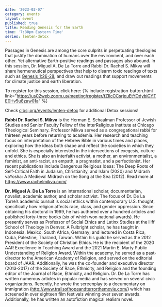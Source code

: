 ```yaml
---
date: '2023-03-07'
category: events
layout: event
published: true
title: Reading Genesis for the Earth
time: '7:30pm Eastern Time'
series: lenten-detox
---
```

Passages in Genesis are among the core culprits in perpetuating theologies that justify the domination of humans over the environment, and over each other. Yet alternative Earth-positive readings and passages also abound. In this session, Dr. Miguel A. De La Torre and Rabbi Dr. Rachel S. Mikva will share hermeneutical perspectives that help to disarm toxic readings of texts such as [Genesis 1:26-28](https://bible.oremus.org/?ql=543410442), and draw out readings that support movements for climate justice and earth liberation.

To register for this session, click here: {% include registration-button.html link="https://us02web.zoom.us/meeting/register/tZIlcOCsrjouEtYOdybiCYTE0Hv5u8zaw01a" %}

Check [clbsj.org/events/lenten-detox](https://clbsj.org/events/lenten-detox/) for additional Detox sessions!

**Rabbi Dr. Rachel S. Mikva** is the Herman E. Schaalman Professor of Jewish Studies and Senior Faculty Fellow of the InterReligious Institute at Chicago Theological Seminary. Professor Mikva served as a congregational rabbi for thirteen years before returning to academia. Her research and teaching focus on interpretation of the Hebrew Bible in various times and places, exploring how the ideas both shape and reflect the societies in which they unfold. She is especially interested in the intersections of exegesis, culture and ethics. She is also an interfaith activist, a mother, an environmentalist, a feminist, an anti-racist, an empath, a pragmatist, and a perfectionist. Her recent publications include Dangerous Religious Ideas: The Deep Roots of Self-Critical Faith in Judaism, Christianity, and Islam (2020) and Midrash vaYosha: A Medieval Midrash on the Song at the Sea (2012). Read more at https://www.rachelmikva.com/

**Dr. Miguel A. De La Torre** is an international scholar, documentarian, novelist, academic author, and scholar activist. The focus of Dr. De La Torre’s academic pursuit is social ethics within contemporary U.S. thought, specifically how religion affects race, class, and gender oppression. Since obtaining his doctoral in 1999, he has authored over a hundred articles and published forty-three books (six of which won national awards). He presently serves as Professor of Social Ethics and Latinx Studies at the Iliff School of Theology in Denver. A Fulbright scholar, he has taught in Indonesia, Mexico, South Africa, Germany; and lectured in Costa Rica, Cuba, Palestine, Thailand, Taiwan. Within his guild he served as the 2012 President of the Society of Christian Ethics. He is the recipient of the 2020 AAR Excellence in Teaching Award and the 2021 Martin E. Marty Public Understanding of Religion Award. Within the academy, he served as a past-director to the American Academy of Religion, and served on the editorial board of JAAR. Additionally, he was the co-founder and executive director (2013-2017) of the Society of Race, Ethnicity, and Religion and the founding editor of the Journal of Race, Ethnicity, and Religion. Dr. De La Torre has written numerous articles in popular media and has served on several civic organizations. Recently, he wrote the screenplay to a documentary on immigration (http://www.trailsofhopeandterrorthemovie.com/) which has screened in over eighteen film festivals winning over seven awards. Additionally, he has written an autofiction magical realism novel.